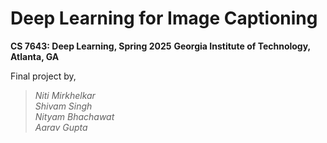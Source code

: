 # **Deep Learning for Image Captioning**
**CS 7643: Deep Learning, Spring 2025**
**Georgia Institute of Technology, Atlanta, GA**

Final project by,

>*Niti Mirkhelkar*\
>*Shivam Singh*\
>*Nityam Bhachawat*\
>*Aarav Gupta*
